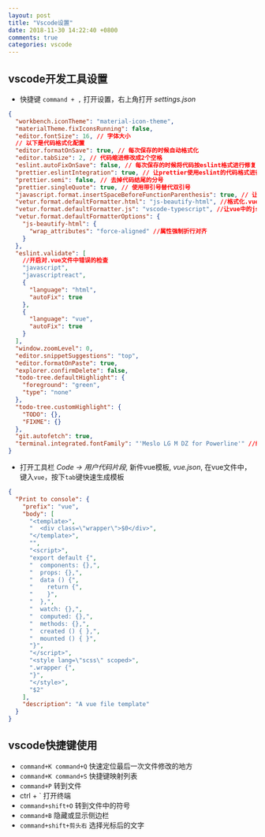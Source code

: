 ```yaml
---
layout: post
title: "Vscode设置"
date: 2018-11-30 14:22:40 +0800
comments: true
categories: vscode
---
```


## vscode开发工具设置
* 快捷键 `command + ,` 打开设置，右上角打开 *settings.json*
<!-- more -->
```json
{
  "workbench.iconTheme": "material-icon-theme",
  "materialTheme.fixIconsRunning": false,
  "editor.fontSize": 16, // 字体大小
  // 以下是代码格式化配置
  "editor.formatOnSave": true, // 每次保存的时候自动格式化
  "editor.tabSize": 2, // 代码缩进修改成2个空格
  "eslint.autoFixOnSave": false, // 每次保存的时候将代码按eslint格式进行修复
  "prettier.eslintIntegration": true, // 让prettier使用eslint的代码格式进行校验
  "prettier.semi": false, // 去掉代码结尾的分号
  "prettier.singleQuote": true, // 使用带引号替代双引号
  "javascript.format.insertSpaceBeforeFunctionParenthesis": true, // 让函数(名)和后面的括号之间加个空格
  "vetur.format.defaultFormatter.html": "js-beautify-html", //格式化.vue中html
  "vetur.format.defaultFormatter.js": "vscode-typescript", //让vue中的js按编辑器自带的ts格式进行格式化
  "vetur.format.defaultFormatterOptions": {
    "js-beautify-html": {
      "wrap_attributes": "force-aligned" //属性强制折行对齐
    }
  },
  "eslint.validate": [
    //开启对.vue文件中错误的检查
    "javascript",
    "javascriptreact",
    {
      "language": "html",
      "autoFix": true
    },
    {
      "language": "vue",
      "autoFix": true
    }
  ],
  "window.zoomLevel": 0,
  "editor.snippetSuggestions": "top",
  "editor.formatOnPaste": true,
  "explorer.confirmDelete": false,
  "todo-tree.defaultHighlight": {
    "foreground": "green",
    "type": "none"
  },
  "todo-tree.customHighlight": {
    "TODO": {},
    "FIXME": {}
  },
  "git.autofetch": true,
  "terminal.integrated.fontFamily": "'Meslo LG M DZ for Powerline'" //终端样式
}
```

* 打开工具栏 *Code -> 用户代码片段*, 新件vue模板, *vue.json*, 在vue文件中，键入`vue`，按下`tab`键快速生成模板
```json
{
  "Print to console": {
    "prefix": "vue",
    "body": [
      "<template>",
      "  <div class=\"wrapper\">$0</div>",
      "</template>",
      "",
      "<script>",
      "export default {",
      "  components: {},",
      "  props: {},",
      "  data () {",
      "    return {",
      "    }",
      "  },",
      "  watch: {},",
      "  computed: {},",
      "  methods: {},",
      "  created () { },",
      "  mounted () { }",
      "}",
      "</script>",
      "<style lang=\"scss\" scoped>",
      ".wrapper {",
      "}",
      "</style>",
      "$2"
    ],
    "description": "A vue file template"
  }
}
```

## vscode快捷键使用
* `command+K command+Q` 快速定位最后一次文件修改的地方
* `command+K command+S` 快捷键映射列表
* `command+P` 转到文件
* ctrl + ` 打开终端
* `command+shift+O` 转到文件中的符号
* `command+B` 隐藏或显示侧边栏
* `command+shift+剪头右` 选择光标后的文字